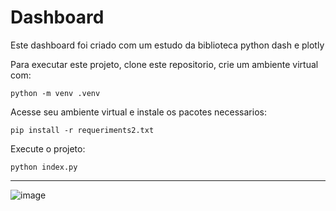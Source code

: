# Dashboard 

Este dashboard foi criado com um estudo da biblioteca python dash e plotly

Para executar este projeto, clone este repositorio, crie um ambiente virtual com:

`python -m venv .venv`

Acesse seu ambiente virtual e instale os pacotes necessarios:

`pip install -r requeriments2.txt`

Execute o projeto:

`python index.py`

----------------------
![image](https://user-images.githubusercontent.com/20462655/182872600-8c70f7fe-f4ac-490f-a963-df19b904d6cc.png)
